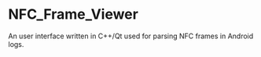 # NFC_Frame_Viewer
An user interface written in C++/Qt used for parsing NFC frames in Android logs.
